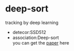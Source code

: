 # deep-sort
tracking by deep learning
- detecor:SSD512 
- association:Deep-sort  
you can get the [paper](https://arxiv.org/pdf/1703.07402.pdf) here
